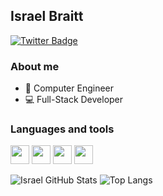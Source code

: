 ## Israel Braitt

[![Twitter Badge](https://img.shields.io/twitter/follow/israelbraitt?label=follow&style=social)](https://twitter.com/israelbraitt)

### About me
- :floppy_disk: Computer Engineer
- :computer: Full-Stack Developer

### Languages and tools
<img><img height="30" src="https://github.com/abranhe/programming-languages-logos/blob/master/src/python/python.png"></img>
<img><img height="30" src="https://github.com/abranhe/programming-languages-logos/blob/master/src/java/java.png"></img>
<img><img height="30" src="https://github.com/abranhe/programming-languages-logos/blob/master/src/c/c.png"></img>
<img><img height="30" src="https://github.com/isocpp/logos/blob/master/cpp_logo.png"></img>

![Israel GitHub Stats](https://github-readme-stats.vercel.app/api?username=israelbraitt&show_icons=true&title_color=fff&icon_color=79ff97&text_color=9f9f9f&bg_color=2b2b2b)
![Top Langs](https://github-readme-stats.vercel.app/api/top-langs/?username=israelbraitt&show_icons=true&layout=compact&langs_count=10&title_color=fff&icon_color=79ff97&text_color=9f9f9f&bg_color=2b2b2b)

<!--
**israelbraitt/israelbraitt** is a ✨ _special_ ✨ repository because its `README.md` (this file) appears on your GitHub profile.
